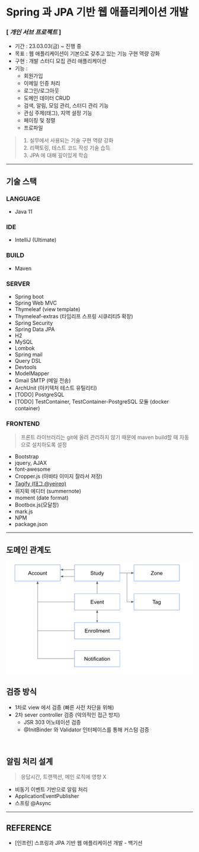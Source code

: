 # Spring 과 JPA 기반 웹 애플리케이션 개발 

### [ _개인 서브 프로젝트_ ]

* 기간 : 23.03.03(금) ~ 진행 중
* 목표 : 웹 애플리케이션이 기본으로 갖추고 있는 기능 구현 역량 강화
* 구현 : 개발 스터디 모집 관리 애플리케이션
* 기능 :
  * 회원가입
  * 이메일 인증 처리
  * 로그인/로그아웃
  * 도메인 데이터 CRUD
  * 검색, 알림, 모임 관리, 스터디 관리 기능
  * 관심 주제(태그), 지역 설정 기능
  * 페이징 및 정렬
  * 프로파일

> 1) 실무에서 사용되는 기술 구현 역량 강화
> 2) 리팩토링, 테스트 코드 작성 기술 습득
> 3) JPA 에 대해 깊이있게 학습

---

## 기술 스택
### LANGUAGE
* Java 11

### IDE
* IntelliJ (Ultimate)

### BUILD
* Maven

### SERVER
* Spring boot
* Spring Web MVC
* Thymeleaf (view template)
* Thymeleaf-extras (타임리프 스프링 시큐리티5 확장)
* Spring Security
* Spring Data JPA
* H2
* MySQL
* Lombok
* Spring mail
* Query DSL
* Devtools
* ModelMapper
* Gmail SMTP (메일 전송) 
* ArchUnit (아키텍처 테스트 유틸리티)
* [TODO] PostgreSQL
* [TODO] TestContainer, TestContainer-PostgreSQL 모듈 (docker container)

### FRONTEND
> 프론트 라이브러리는 git에 올려 관리하지 않기 때문에 maven build할 때 자동으로 설치하도록 설정
* Bootstrap
* jquery, AJAX
* font-awesome
* Cropper.js (아바타 이미지 잘라서 저장)
* [Tagify (태그,@yeireo)](https://github.com/yairEO/tagify)
* 위지윅 에디터 (summernote)
* moment (date format)
* Bootbox.js(모달창)
* mark.js
* NPM
* package.json


---

## 도메인 관계도

![img.png](img.png)

## 검증 방식
* 1차로 view 에서 검증 (빠른 사전 차단을 위해)
* 2차 sever controller 검증 (악의적인 접근 방지)
  * JSR 303 어노테이션 검증
  * @InitBinder 와 Validator 인터페이스를 통해 커스텀 검증
  
<br>

## 알림 처리 설계
> 응답시간, 트랜잭션, 메인 로직에 영향 X
* 비동기 이벤트 기반으로 알림 처리
* ApplicationEventPublisher
* 스프링 @Async

---

## REFERENCE
* [인프런] 스프링과 JPA 기반 웹 애플리케이션 개발 - 백기선